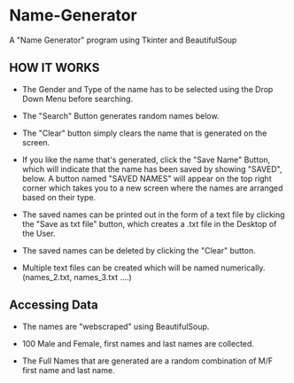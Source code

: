 # Name-Generator
A "Name Generator" program using Tkinter and BeautifulSoup

## HOW IT WORKS

*  The Gender and Type of the name has to be selected using the Drop Down Menu before searching.

*  The "Search" Button generates random names below.

*  The "Clear" button simply clears the name that is generated on the screen.

*  If you like the name that's generated, click the "Save Name" Button, which will indicate that the name has been saved by showing "SAVED", below.
     A button named "SAVED NAMES" will appear on the top right corner which takes you to a new screen where the names are arranged based on their type.

*  The saved names can be printed out in the form of a text file by clicking the "Save as txt file" button, which creates a .txt file in the Desktop of the User.

*  The saved names can be deleted by clicking the "Clear" button.

* Multiple text files can be created which will be named numerically. (names_2.txt, names_3.txt ....)

## Accessing Data

*  The names are "webscraped" using BeautifulSoup.

*  100 Male and Female, first names and last names are collected.

*  The Full Names that are generated are a random combination of M/F first name and last name.
